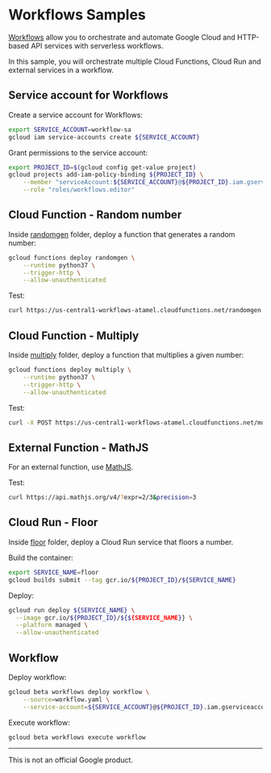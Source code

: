 # Workflows Samples

[Workflows](https://cloud.google.com/workflows) allow you to orchestrate and automate Google Cloud and HTTP-based API services with serverless workflows.

In this sample, you will orchestrate multiple Cloud Functions, Cloud Run and
external services in a workflow.

## Service account for Workflows

Create a service account for Workflows:

```sh
export SERVICE_ACCOUNT=workflow-sa
gcloud iam service-accounts create ${SERVICE_ACCOUNT}
```

Grant permissions to the service account:

```sh
export PROJECT_ID=$(gcloud config get-value project)
gcloud projects add-iam-policy-binding ${PROJECT_ID} \
    --member "serviceAccount:${SERVICE_ACCOUNT}@${PROJECT_ID}.iam.gserviceaccount.com" \
    --role "roles/workflows.editor"
```

## Cloud Function - Random number

Inside [randomgen](randomgen) folder, deploy a function that generates a random number:

```sh
gcloud functions deploy randomgen \
    --runtime python37 \
    --trigger-http \
    --allow-unauthenticated
```

Test:

```sh
curl https://us-central1-workflows-atamel.cloudfunctions.net/randomgen
```

## Cloud Function - Multiply

Inside [multiply](multiply) folder, deploy a function that multiplies a given number:

```sh
gcloud functions deploy multiply \
    --runtime python37 \
    --trigger-http \
    --allow-unauthenticated
```

Test:

```sh
curl -X POST https://us-central1-workflows-atamel.cloudfunctions.net/multiply -H "content-type: application/json" -d '{"input":5}'
```

## External Function - MathJS

For an external function, use [MathJS](https://api.mathjs.org/).

Test:

```sh
curl https://api.mathjs.org/v4/?expr=2/3&precision=3
```

## Cloud Run - Floor

Inside [floor](floor) folder, deploy a Cloud Run service that floors a number.

Build the container:

```sh
export SERVICE_NAME=floor
gcloud builds submit --tag gcr.io/${PROJECT_ID}/${SERVICE_NAME}
```

Deploy:

```sh
gcloud run deploy ${SERVICE_NAME} \
  --image gcr.io/${PROJECT_ID}/${${SERVICE_NAME}} \
  --platform managed \
  --allow-unauthenticated
```

## Workflow

Deploy workflow:

```sh
gcloud beta workflows deploy workflow \
    --source=workflow.yaml \
    --service-account=${SERVICE_ACCOUNT}@${PROJECT_ID}.iam.gserviceaccount.com
```

Execute workflow:

```sh
gcloud beta workflows execute workflow
```

-------

This is not an official Google product.

